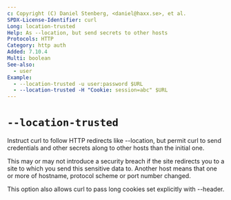 ```yaml
---
c: Copyright (C) Daniel Stenberg, <daniel@haxx.se>, et al.
SPDX-License-Identifier: curl
Long: location-trusted
Help: As --location, but send secrets to other hosts
Protocols: HTTP
Category: http auth
Added: 7.10.4
Multi: boolean
See-also:
  - user
Example:
  - --location-trusted -u user:password $URL
  - --location-trusted -H "Cookie: session=abc" $URL
---
```


# `--location-trusted`

Instruct curl to follow HTTP redirects like --location, but permit curl to
send credentials and other secrets along to other hosts than the initial one.

This may or may not introduce a security breach if the site redirects you to a
site to which you send this sensitive data to. Another host means that one or
more of hostname, protocol scheme or port number changed.

This option also allows curl to pass long cookies set explicitly with --header.

